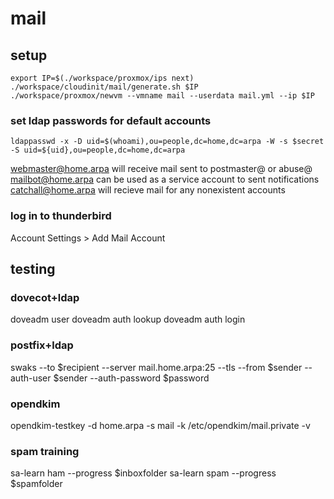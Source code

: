 # mail

## setup

```
export IP=$(./workspace/proxmox/ips next)
./workspace/cloudinit/mail/generate.sh $IP
./workspace/proxmox/newvm --vmname mail --userdata mail.yml --ip $IP
```

### set ldap passwords for default accounts
`ldappasswd -x -D uid=$(whoami),ou=people,dc=home,dc=arpa -W -s $secret -S uid=${uid},ou=people,dc=home,dc=arpa`

webmaster@home.arpa will receive mail sent to postmaster@ or abuse@
mailbot@home.arpa can be used as a service account to sent notifications
catchall@home.arpa will recieve mail for any nonexistent accounts

### log in to thunderbird

Account Settings > Add Mail Account

## testing

### dovecot+ldap
doveadm user
doveadm auth lookup
doveadm auth login

### postfix+ldap
swaks --to $recipient --server mail.home.arpa:25 --tls --from $sender --auth-user $sender --auth-password $password

### opendkim
opendkim-testkey -d home.arpa -s mail -k /etc/opendkim/mail.private -v

### spam training

sa-learn ham --progress $inboxfolder
sa-learn spam --progress $spamfolder